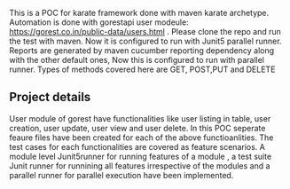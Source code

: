 

This is a POC for karate framework done with maven karate archetype. Automation is done with gorestapi user modeule:  https://gorest.co.in/public-data/users.html .
Please clone the repo and run the test with maven.
Now it is configured to run with Junit5 parallel runner.
Reports are generated by maven cucumber reporting dependency along with the other default ones, Now this is configured to run with parallel runner.
Types of methods covered here are  GET, POST,PUT and DELETE


Project details
---------------

User module of gorest have functionalities like user listing in table, user creation, user update, user view and user delete. In this POC
seperate feaure files have been created for each of the above functioanlities. The test cases for each functionalities are covered as feature scenarios.
A module level Junit5runner for running features of a module , a test suite Junit runner for runnining all features irrespective of the modules and a parallel runner
for parallel execution have been implemented.
